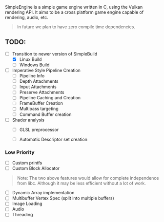 SimpleEngine is a simple game engine written
in C, using the Vulkan rendering API. It aims to be
a cross platform game engine capable of rendering,
audio, etc.

> In future we plan to have zero compile time dependencies.


## TODO:
- [ ] Transition to newer version of SimpleBuild
    - [X] Linux Build
    - [ ] Windows Build
- [ ] Imperative Style Pipeline Creation
    - [ ] Pipeline Info
    - [ ] Depth Attachments
    - [ ] Input Attachments
    - [ ] Preserve Attachments
    - [ ] Pipeline Caching and Creation
    - [ ] FrameBuffer Creation
    - [ ] Multipass targeting
    - [ ] Command Buffer creation
- [ ] Shader analysis
    - [ ] GLSL preprocessor
    - [ ] Automatic Descriptor set creation


### Low Priority
- [ ] Custom printfs
- [ ] Custom Block Allocator
> Note: The two above features would allow for complete independence
from libc. Although it may be less efficient without a lot of work.
- [ ] Dynamic Array implementation
- [ ] Multibuffer Vertex Spec (split into multiple buffers)
- [ ] Image Loading
- [ ] Audio
- [ ] Threading
